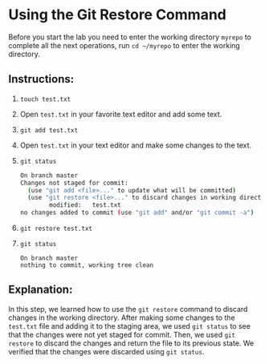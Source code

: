 # Using the Git Restore Command

Before you start the lab you need to enter the working directory `myrepo` to complete all the next operations, run `cd ~/myrepo` to enter the working directory.

## Instructions:

1. `touch test.txt`

2. Open `test.txt` in your favorite text editor and add some text.

3. `git add test.txt`

4. Open `test.txt` in your text editor and make some changes to the text.

5. `git status`

   ```bash
   On branch master
   Changes not staged for commit:
     (use "git add <file>..." to update what will be committed)
     (use "git restore <file>..." to discard changes in working directory)
           modified:   test.txt
   no changes added to commit (use "git add" and/or "git commit -a")
   ```

6. `git restore test.txt`

7. `git status`

   ```
   On branch master
   nothing to commit, working tree clean
   ```

## Explanation:

In this step, we learned how to use the `git restore` command to discard changes in the working directory. After making some changes to the `test.txt` file and adding it to the staging area, we used `git status` to see that the changes were not yet staged for commit. Then, we used `git restore` to discard the changes and return the file to its previous state. We verified that the changes were discarded using `git status`.
